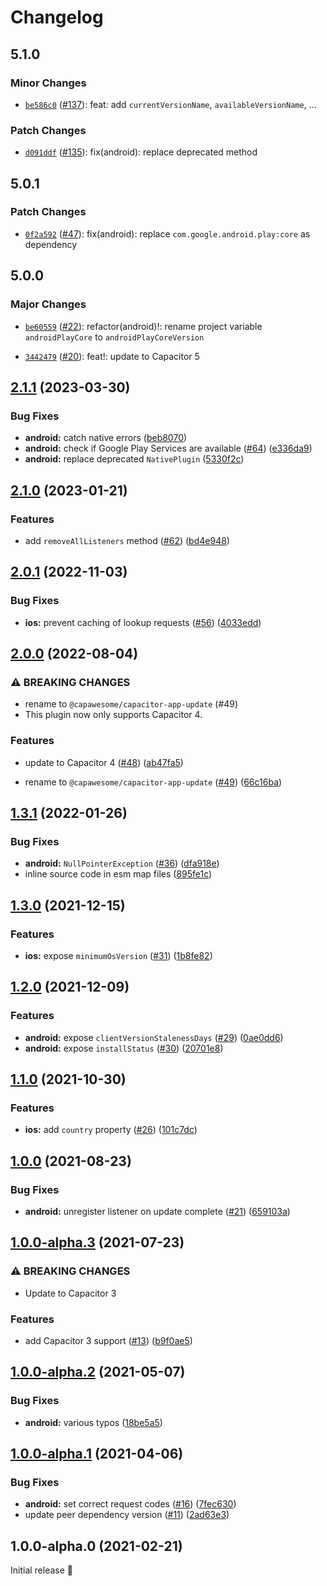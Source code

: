 # Changelog

## 5.1.0

### Minor Changes

- [`be586c0`](https://github.com/capawesome-team/capacitor-plugins/commit/be586c09b3c5189bb4f578b28f539929607255f7) ([#137](https://github.com/capawesome-team/capacitor-plugins/pull/137)): feat: add `currentVersionName`, `availableVersionName`, ...

### Patch Changes

- [`d091ddf`](https://github.com/capawesome-team/capacitor-plugins/commit/d091ddfd16a07b77d72b853d1163f80472dad8e7) ([#135](https://github.com/capawesome-team/capacitor-plugins/pull/135)): fix(android): replace deprecated method

## 5.0.1

### Patch Changes

- [`0f2a592`](https://github.com/capawesome-team/capacitor-plugins/commit/0f2a5929697a3018a79b5727b5b016312d3a0059) ([#47](https://github.com/capawesome-team/capacitor-plugins/pull/47)): fix(android): replace `com.google.android.play:core` as dependency

## 5.0.0

### Major Changes

- [`be60559`](https://github.com/capawesome-team/capacitor-plugins/commit/be6055988799282a56ef696d09d34e3eaa9c6e2d) ([#22](https://github.com/capawesome-team/capacitor-plugins/pull/22)): refactor(android)!: rename project variable `androidPlayCore` to `androidPlayCoreVersion`

* [`3442479`](https://github.com/capawesome-team/capacitor-plugins/commit/3442479e9927c8a9641b0f27c04268d2bdb189a4) ([#20](https://github.com/capawesome-team/capacitor-plugins/pull/20)): feat!: update to Capacitor 5

## [2.1.1](https://github.com/capawesome-team/capacitor-app-update/compare/v2.1.0...v2.1.1) (2023-03-30)

### Bug Fixes

- **android:** catch native errors ([beb8070](https://github.com/capawesome-team/capacitor-app-update/commit/beb8070581a67df2a360a8a694c0ecf8b1d97b36))
- **android:** check if Google Play Services are available ([#64](https://github.com/capawesome-team/capacitor-app-update/issues/64)) ([e336da9](https://github.com/capawesome-team/capacitor-app-update/commit/e336da9b2256fcbba96391ea765974d8c7da51cb))
- **android:** replace deprecated `NativePlugin` ([5330f2c](https://github.com/capawesome-team/capacitor-app-update/commit/5330f2c7c5deb8a7c9878267a22e6ea7f5d7c1bb))

## [2.1.0](https://github.com/capawesome-team/capacitor-app-update/compare/v2.0.1...v2.1.0) (2023-01-21)

### Features

- add `removeAllListeners` method ([#62](https://github.com/capawesome-team/capacitor-app-update/issues/62)) ([bd4e948](https://github.com/capawesome-team/capacitor-app-update/commit/bd4e948533717b7ff373a1409edaf297c0daefde))

## [2.0.1](https://github.com/capawesome-team/capacitor-app-update/compare/v2.0.0...v2.0.1) (2022-11-03)

### Bug Fixes

- **ios:** prevent caching of lookup requests ([#56](https://github.com/capawesome-team/capacitor-app-update/issues/56)) ([4033edd](https://github.com/capawesome-team/capacitor-app-update/commit/4033eddfe709c627f99ba5efcfbcc75441299921))

## [2.0.0](https://github.com/capawesome-team/capacitor-app-update/compare/v1.3.1...v2.0.0) (2022-08-04)

### ⚠ BREAKING CHANGES

- rename to `@capawesome/capacitor-app-update` (#49)
- This plugin now only supports Capacitor 4.

### Features

- update to Capacitor 4 ([#48](https://github.com/capawesome-team/capacitor-app-update/issues/48)) ([ab47fa5](https://github.com/capawesome-team/capacitor-app-update/commit/ab47fa50ffc8972296b6f392666db47a172dc31a))

- rename to `@capawesome/capacitor-app-update` ([#49](https://github.com/capawesome-team/capacitor-app-update/issues/49)) ([66c16ba](https://github.com/capawesome-team/capacitor-app-update/commit/66c16bada83bf1f7f5de62bebc3679a8241f2a94))

## [1.3.1](https://github.com/robingenz/capacitor-app-update/compare/v1.3.0...v1.3.1) (2022-01-26)

### Bug Fixes

- **android:** `NullPointerException` ([#36](https://github.com/robingenz/capacitor-app-update/issues/36)) ([dfa918e](https://github.com/robingenz/capacitor-app-update/commit/dfa918e1e2826f970907138f804fefc077ec417c))
- inline source code in esm map files ([895fe1c](https://github.com/robingenz/capacitor-app-update/commit/895fe1cdb215f183d82f23d9b1376ed4cf9fc86f))

## [1.3.0](https://github.com/robingenz/capacitor-app-update/compare/v1.2.0...v1.3.0) (2021-12-15)

### Features

- **ios:** expose `minimumOsVersion` ([#31](https://github.com/robingenz/capacitor-app-update/issues/31)) ([1b8fe82](https://github.com/robingenz/capacitor-app-update/commit/1b8fe82036978dd59870e9914fd45634426cf239))

## [1.2.0](https://github.com/robingenz/capacitor-app-update/compare/v1.1.0...v1.2.0) (2021-12-09)

### Features

- **android:** expose `clientVersionStalenessDays` ([#29](https://github.com/robingenz/capacitor-app-update/issues/29)) ([0ae0dd6](https://github.com/robingenz/capacitor-app-update/commit/0ae0dd617241d5c563957c6f7992e4f9a57a933c))
- **android:** expose `installStatus` ([#30](https://github.com/robingenz/capacitor-app-update/issues/30)) ([20701e8](https://github.com/robingenz/capacitor-app-update/commit/20701e81e6a4c1749aee2ade8ad7cda11ae18878))

## [1.1.0](https://github.com/robingenz/capacitor-app-update/compare/v1.0.0...v1.1.0) (2021-10-30)

### Features

- **ios:** add `country` property ([#26](https://github.com/robingenz/capacitor-app-update/issues/26)) ([101c7dc](https://github.com/robingenz/capacitor-app-update/commit/101c7dcbdc7a171a39df3aad9ec9b270b2ef954f))

## [1.0.0](https://github.com/robingenz/capacitor-app-update/compare/v1.0.0-alpha.3...v1.0.0) (2021-08-23)

### Bug Fixes

- **android:** unregister listener on update complete ([#21](https://github.com/robingenz/capacitor-app-update/issues/21)) ([659103a](https://github.com/robingenz/capacitor-app-update/commit/659103af743b338a0c1f82a04431952152620d95))

## [1.0.0-alpha.3](https://github.com/robingenz/capacitor-app-update/compare/v1.0.0-alpha.2...v1.0.0-alpha.3) (2021-07-23)

### ⚠ BREAKING CHANGES

- Update to Capacitor 3

### Features

- add Capacitor 3 support ([#13](https://github.com/robingenz/capacitor-app-update/issues/13)) ([b9f0ae5](https://github.com/robingenz/capacitor-app-update/commit/b9f0ae5281ff87f880e903da806d64a02658a4c5))

## [1.0.0-alpha.2](https://github.com/robingenz/capacitor-app-update/compare/v1.0.0-alpha.1...v1.0.0-alpha.2) (2021-05-07)

### Bug Fixes

- **android:** various typos ([18be5a5](https://github.com/robingenz/capacitor-app-update/commit/18be5a5bebb21060994c0c1e9eb3fad28720c680))

## [1.0.0-alpha.1](https://github.com/robingenz/capacitor-app-update/compare/v1.0.0-alpha.0...v1.0.0-alpha.1) (2021-04-06)

### Bug Fixes

- **android:** set correct request codes ([#16](https://github.com/robingenz/capacitor-app-update/issues/16)) ([7fec630](https://github.com/robingenz/capacitor-app-update/commit/7fec63040cc26580249ab938c57819afe41d85f2))
- update peer dependency version ([#11](https://github.com/robingenz/capacitor-app-update/issues/11)) ([2ad63e3](https://github.com/robingenz/capacitor-app-update/commit/2ad63e3f884508e02e2f2b5d6577567abcaaa05b))

## 1.0.0-alpha.0 (2021-02-21)

Initial release 🎉
